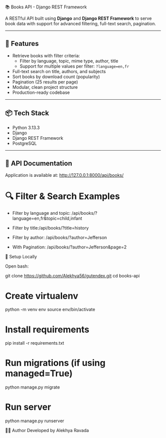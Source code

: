  📚 Books API - Django REST Framework

A RESTful API built using **Django** and **Django REST Framework** to serve book data with support for advanced filtering, full-text search, pagination.

---

## 🚀 Features

- Retrieve books with filter criteria:
  - Filter by language, topic, mime type, author, title
  - Support for multiple values per filter: `?language=en,fr`
- Full-text search on title, authors, and subjects
- Sort books by download count (popularity)
- Pagination (25 results per page)
- Modular, clean project structure
- Production-ready codebase

---

## 📦 Tech Stack

- Python 3.13.3
- Django
- Django REST Framework
- PostgreSQL


---

## 📄 API Documentation

Application is available at: http://127.0.0.1:8000/api/books/

# 🔍 Filter & Search Examples

- Filter by language and topic: /api/books/?language=en,fr&topic=child,infant

- Filter by title:/api/books/?title=history

- Filter by author: /api/books/?author=Jefferson

- With Pagination: /api/books/?author=Jefferson&page=2

🔧 Setup Locally

Open bash:

git clone https://github.com/Alekhya56/gutendex.git
cd books-api

# Create virtualenv
python -m venv env
source env/bin/activate

# Install requirements
pip install -r requirements.txt

# Run migrations (if using managed=True)
python manage.py migrate

# Run server
python manage.py runserver

👨‍💻 Author
Developed by Alekhya Ravada

